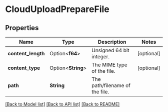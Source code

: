 # CloudUploadPrepareFile

## Properties

Name | Type | Description | Notes
------------ | ------------- | ------------- | -------------
**content_length** | Option<**f64**> | Unsigned 64 bit integer. | [optional]
**content_type** | Option<**String**> | The MIME type of the file. | [optional]
**path** | **String** | The path/filename of the file. | 

[[Back to Model list]](../README.md#documentation-for-models) [[Back to API list]](../README.md#documentation-for-api-endpoints) [[Back to README]](../README.md)


